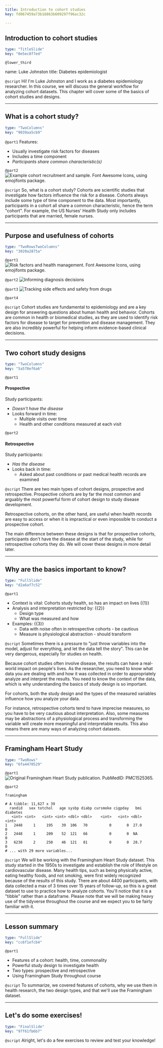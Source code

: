 ```yaml
---
title: Introduction to cohort studies
key: fd067459a73b16863b609297f96ac32c

---
```

## Introduction to cohort studies

```yaml
type: "TitleSlide"
key: "0e5ec8f7ed"
```

`@lower_third`

name: Luke Johnston
title: Diabetes epidemiologist


`@script`
Hi! I'm Luke Johnston and I work as a diabetes epidemiology researcher. In this course, we will discuss the general workflow for analyzing cohort datasets. This chapter will cover some of the basics of cohort studies and designs.


---
## What is a cohort study?

```yaml
type: "TwoColumns"
key: "9039aa5cb9"
```

`@part1`
Features:
- Usually investigate risk factors for diseases
- Includes a time component 
- *Participants share common characteristic(s)*


`@part2`
![Example cohort recruitment and sample. Font Awesome Icons, using emojifonts package.](https://assets.datacamp.com/production/repositories/2079/datasets/4f1ae5179ba09672f8f19c1a005b71d883467a2c/plot-cohort-sample.png)


`@script`
So, what is a cohort study? Cohorts are scientific studies that investigate how factors influence the risk for a disease. Cohorts always include some type of time component to the data. Most importantly, participants in a cohort all share a common characteristic, hence the term "cohort". For example, the US Nurses' Health Study only includes participants that are married, female nurses.


---
## Purpose and usefulness of cohorts

```yaml
type: "TwoRowsTwoColumns"
key: "3020a2875a"
```

`@part1`
![Risk factors and health management. Font Awesome Icons, using emojifonts package.](https://assets.datacamp.com/production/repositories/2079/datasets/c3805372fcdf0f8d07a371a2a3167578bed0a36f/plot-purpose-risk-factors.png)


`@part2`
![Informing diagnosis decisions](https://assets.datacamp.com/production/repositories/2079/datasets/e820bcda71d9330dfe338754432df5fd316a2b7a/plot-purpose-diagnosis.png)


`@part3`
![Tracking side effects and safety from drugs](https://assets.datacamp.com/production/repositories/2079/datasets/62af4f9f6bf1799107925f3a937b84ab945ba2f9/plot-purpose-side-effects.png)


`@part4`



`@script`
Cohort studies are fundamental to epidemiology and are a key design for answering questions about human health and behavior. Cohorts are common in health or biomedical studies, as they are used to identify risk factors for disease to target for prevention and disease management. They are also incredibly powerful for helping inform evidence-based clinical decisions.


---
## Two cohort study designs

```yaml
type: "TwoColumns"
key: "5a578ef6a6"
```

`@part1`
#### Prospective

Study participants:

- *Doesn't have the disease*
- Looks forward in time:
    - Multiple visits over time
    - Health and other conditions measured at each visit


`@part2`
#### Retrospective

Study participants:

- *Has the disease* 
- Looks back in time:
    - Asked about past conditions or past medical health records are examined


`@script`
There are two main types of cohort designs, prospective and retrospective. Prospective cohorts are by far the most common and arguably the most powerful form of cohort design to study disease development. 

Retrospective cohorts, on the other hand, are useful when health records are easy to access or when it is impractical or even impossible to conduct a prospective cohort. 

The main difference between these designs is that for prospective cohorts, participants don't have the disease at the start of the study, while for retrospective cohorts they do. We will cover these designs in more detail later.


---
## Why are the basics important to know?

```yaml
type: "FullSlide"
key: "d2a6af7c52"
```

`@part1`
- Context is vital: Cohorts study health, so has an impact on lives {{1}}
- Analysis and interpretation restricted by: {{2}}
    - Design type
    - What was measured and how
- Examples: {{3}}
    - Data with noise often in retrospective cohorts - be cautious
    - Measure is physiological abstraction - should transform


`@script`
Sometimes there is a pressure to "just throw variables into the model, adjust for everything, and let the data tell the story". This can be very dangerous, especially for studies on health. 

Because cohort studies often involve disease, the results can have a real-world impact on people's lives. As the researcher, you need to know what data you are dealing with and how it was collected in order to appropriately analyze and interpret the results. You need to know the context of the data, which is why understanding the basics of study design is so important.

For cohorts, both the study design and the types of the measured variables influence how you analyze your data. 

For instance, retrospective cohorts tend to have imprecise measures, so you have to be very cautious about interpretation. Also, some measures may be abstractions of a physiological process and transforming the variable will create more meaningful and interpretable results. This also means there are many ways of analyzing cohort datasets.


---
## Framingham Heart Study

```yaml
type: "TwoRows"
key: "6fa4470529"
```

`@part1`
![Original Framingham Heart Study publication. PubMedID: PMC1525365.](https://assets.datacamp.com/production/repositories/2079/datasets/fb4a5797d1d3f1ea761ce274b23248e606775bf0/framingham-study.png)


`@part2`
```{r}
framingham
```

```
# A tibble: 11,627 x 39
  randid   sex totchol   age sysbp diabp cursmoke cigpday   bmi diabetes
   <int> <int>   <int> <int> <dbl> <dbl>    <int>   <int> <dbl>    <int>
1   2448     1     195    39  106   70          0       0  27.0        0
2   2448     1     209    52  121   66          0       0  NA          0
3   6238     2     250    46  121   81          0       0  28.7        0
# ... with 29 more variables...
```


`@script`
We will be working with the Framingham Heart Study dataset. This study started in the 1950s to investigate and establish the role of lifestyle on cardiovascular disease. Many health tips, such as being physically active, eating healthy foods, and not smoking, were first widely recognized because of the results of this study. There are about 4400 participants, with data collected a max of 3 times over 15 years of follow-up, so this is a great dataset to use to practice how to analyze cohorts. You'll notice that it is a "tibble" rather than a dataframe. Please note that we will be making heavy use of the tidyverse throughout the course and we expect you to be fairly familiar with it.


---
## Lesson summary

```yaml
type: "FullSlide"
key: "cc6f1efcb4"
```

`@part1`
- Features of a cohort: health, time, commonality
- Powerful study design to investigate health
- Two types: prospective and retrospective
- Using Framingham Study throughout course


`@script`
To summarize, we covered features of cohorts, why we use them in health research, the two design types, and that we'll use the Framingham dataset.


---
## Let's do some exercises!

```yaml
type: "FinalSlide"
key: "97f61fb6b7"
```

`@script`
Alright, let's do a few exercises to review and test your knowledge!

